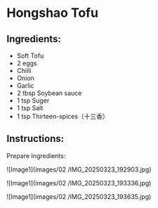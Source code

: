 # Hongshao Tofu 

## Ingredients:

 - Soft Tofu
 - 2 eggs
 - Chilli
 - Onion
 - Garlic 
 - 2 tbsp Soybean sauce
 - 1 tsp Suger
 - 1 tsp Salt
 - 1 tsp Thirteen-spices（十三香）

## Instructions:

Prepare Ingredients:

![Image1](images/02
/IMG_20250323_192903.jpg)

![Image1](images/02
/IMG_20250323_193336.jpg)

![Image1](images/02
/IMG_20250323_193635.jpg)
